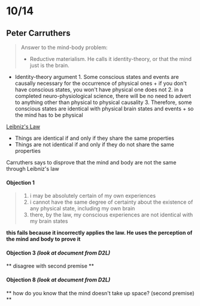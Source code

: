 # 10/14

## Peter Carruthers


>Answer  to the mind-body problem:
> - Reductive materialism. He calls it identity-theory, or that the mind just is the brain.

- Identity-theory argument
        1. Some conscious states and events are causally necessary for the occurrence of physical ones
                + if you don't have conscious states, you won't have physical one does not
        2. in a completed neuro-physiological science, there will be no need to advert to anything other than physical to physical causality 
        3. Therefore, some conscious states are identical with physical brain states and events
                + so the mind has to be physical

[Leibniz's Law](https://www.youtube.com/watch?v=TvxnQRzZYYs)
- Things are identical if and only if they share the same properties
- Things are not identical if and only if they do not share the same properties

Carruthers says to disprove that the mind and body are not the same through Leibniz's law

#### Objection 1
> 1. i may be absolutely certain of my own experiences
> 2. i cannot have the same degree of certainty about the existence of any physical state, including my own brain
> 3. there, by the law, my conscious experiences are not identical with my brain states

**this fails because it incorrectly applies the law. He uses the perception of the mind and body to prove it**

#### Objection 3 *(look at document from D2L)*
** disagree with second premise **

#### Objection 8 *(look at document from D2L)*
** how do you know that the mind doesn't take up space? (second premise) **